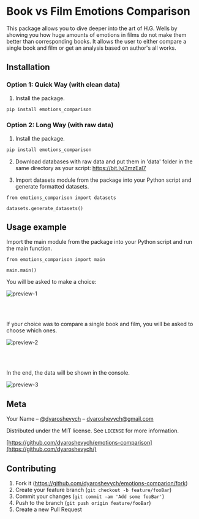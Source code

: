 # Book vs Film Emotions Comparison

This package allows you to dive deeper into the art of H.G. Wells by showing you how huge amounts of emotions in films do not make them better than corresponding books. It allows the user to either compare a single book and film or get an analysis based on author's all works.

## Installation

### Option 1: Quick Way (with clean data)

1. Install the package.

```sh
pip install emotions_comparison
```

### Option 2: Long Way (with raw data)

1. Install the package.

```sh
pip install emotions_comparison
```

2. Download databases with raw data and put them in 'data' folder in the same directory as your script:
   <https://bit.ly/3mzEal7>

3. Import datasets module from the package into your Python script and generate formatted datasets.

```python3
from emotions_comparison import datasets

datasets.generate_datasets()
```

## Usage example

Import the main module from the package into your Python script and run the main function.

```python3
from emotions_comparison import main

main.main()
```

You will be asked to make a choice:

![preview-1](https://gdurl.com/96tW)

<br />
<br />

If your choice was to compare a single book and film, you will be asked to choose which ones.

![preview-2](https://gdurl.com/YzH8)

<br />
<br />

In the end, the data will be shown in the console.

![preview-3](https://gdurl.com/BYx0)

## Meta

Your Name – [@dyaroshevych](https://twitter.com/dyaroshevych) – dyaroshevych@gmail.com

Distributed under the MIT license. See `LICENSE` for more information.

[https://github.com/dyaroshevych/emotions-comparison](https://github.com/dyaroshevych/)

## Contributing

1. Fork it (<https://github.com/dyaroshevych/emotions-comparion/fork>)
2. Create your feature branch (`git checkout -b feature/fooBar`)
3. Commit your changes (`git commit -am 'Add some fooBar'`)
4. Push to the branch (`git push origin feature/fooBar`)
5. Create a new Pull Request
